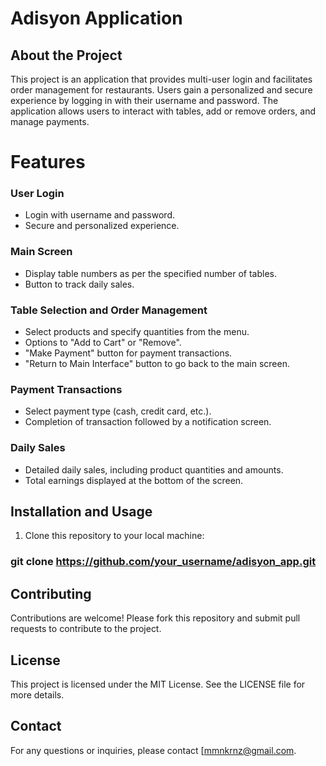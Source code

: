 # Adisyon Application

## About the Project
This project is an application that provides multi-user login and facilitates order management for restaurants. Users gain a personalized and secure experience by logging in with their username and password. The application allows users to interact with tables, add or remove orders, and manage payments.

# Features

### User Login
- Login with username and password.
- Secure and personalized experience.
### Main Screen
- Display table numbers as per the specified number of tables.
- Button to track daily sales.
### Table Selection and Order Management
- Select products and specify quantities from the menu.
- Options to "Add to Cart" or "Remove".
- "Make Payment" button for payment transactions.
- "Return to Main Interface" button to go back to the main screen.
### Payment Transactions
- Select payment type (cash, credit card, etc.).
- Completion of transaction followed by a notification screen.
### Daily Sales
- Detailed daily sales, including product quantities and amounts.
- Total earnings displayed at the bottom of the screen.

## Installation and Usage
1. Clone this repository to your local machine:
### git clone https://github.com/your_username/adisyon_app.git


## Contributing
Contributions are welcome! Please fork this repository and submit pull requests to contribute to the project.

## License
This project is licensed under the MIT License. See the LICENSE file for more details.

## Contact
For any questions or inquiries, please contact [mmnkrnz@gmail.com.
